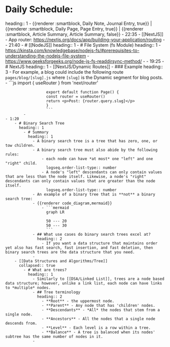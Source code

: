 # Daily Schedule:
heading:: 1
	- {{renderer :smartblock, Daily Note, Journal Entry, true}} | {{renderer :smartblock, Daily Page, Page Entry, true}} | {{renderer :smartblock, Article Summary, Article Summary, false}}
	- 22:35
		- [[NextJS]]
			- App router: https://nextjs.org/docs/app/building-your-application/routing
			-
	- 21:40
		- # [[NodeJS]]
		  heading:: 1
			- # File System (fs Module)
			  heading:: 1
				- https://kinsta.com/knowledgebase/nodejs-fs/#prerequisites-to-understanding-the-nodejs-file-system
				- https://www.geeksforgeeks.org/node-js-fs-readdirsync-method/
				-
	- 19:25
		- # NextJS
		  heading:: 1
			- [[NextJS/Dynamic Routes]]
				- ### Example
				  heading:: 3
					- For example, a blog could include the following route `pages/blog/[slug].js` where `[slug]` is the Dynamic segment for blog posts.
					- ```js
					  import { useRouter } from 'next/router'
					  
					  export default function Page() {
					  const router = useRouter()
					  return <p>Post: {router.query.slug}</p>
					  }
					  ```
			-
	- 1:20
		- # Binary Search Tree
		  heading:: 1
			- # Summary
			  heading:: 1
				- A binary search tree is a tree that has zero, one, or tow children.
				- A binary search tree must also abide by the following rules:
					- each node can have *at most* one "left" and one "right" child.
					  logseq.order-list-type:: number
					- A node's "left" descendants can only contain values that are less than the node itself. Likewise, a node's "right" descendants can only contain values that are greater than the node itself.
					  logseq.order-list-type:: number
				- An example of a binary tree that is **not** a binary search tree:
				- {{renderer code_diagram,mermaid}}
					- ```mermaid
					  graph LR
					  
					  50 --- 20
					  50 --- 30
					  ```
				- ## What use cases do binary search trees excel at?
				  heading:: 2
					- If you want a data structure that maintains order yet also has fast search, fast insertion, and fast deletion, then binary search trees are the data structure that you need.
				-
		- [[Data Structures and Algorithms/Tree]]
		  collapsed:: true
			- # What are trees?
			  heading:: 1
				- Similarly to [[DSA/Linked List]], trees are a node based data structure; however, unlike a link list, each node can have links to *multiple* nodes.
				- ## Tree terminology
				  heading:: 2
					- **Root** - the uppermost node.
					- **Parent** - Any node that has 'children' nodes.
					- **Descendants** - *All* the nodes that stem from a single node.
					- **Ancestors** - All the nodes that a single node descends from.
					- **Level** - Each level is a row within a tree.
					- **Balance** - A tree is balanced when its nodes' subtree has the same number of nodes in it.
				-